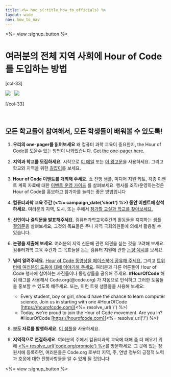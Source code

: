 ```yaml
---
title: <%= hoc_s(:title_how_to_officials) %>
layout: wide
nav: how_to_nav
---
```

<%= view :signup_button %>

# 여러분의 전체 지역 사회에 Hour of Code를 도입하는 방법

[col-33]

![](/images/fit-275/highlight-obama.png)&nbsp;&nbsp;&nbsp;![](/images/fit-246/dan.jpg)

[/col-33]

<p style="clear:both">&nbsp;</p>

## 모든 학교들이 참여해서, 모든 학생들이 배워볼 수 있도록!

1. **우리의 one-pager를 읽어보세요** 왜 컴퓨터 과학 교육이 중요한지, the Hour of Code를 도울수 있는 방법이 나와있습니다. [Get the one-pager here.](/files/hoc-one-pager.pdf)

2. **지역과 학교를 모집하세요.** 시작으로 [이 메일](<%= resolve_url('/promote/resources#sample-emails') %>) 또는 [이 광고문](<%= resolve_url('/promote/stats') %>)을 사용하세요. 그리고 학교와 지역을 위한 [길잡이](<%= resolve_url('/how-to') %>)를 보세요.

3. **Hour of Code 이벤트를 개최해 주세요.** 쇼 진행 샘플, 미디어 지원 키트, 각종 이벤트 계획 자료에 대한 [이벤트 운영 가이드](<%= resolve_url('/how-to/events') %>) 를 살펴보세요. 행사를 조직/운영하는것은 Hour of Code를 홍보하고 참가자를 늘리는 좋은 방법입니다

4. **컴퓨터과학 교육 주간 (<%= campaign_date('short') %>) 동안 이벤트에 참석하세요.** 여러분의 지역, 도시, 또는 주에서 [참가할 교실과 학교를 찾아보세요.](<%= resolve_url('/events') %>)

5. **선언이나 결의문을 발표해주세요.** 컴퓨터과학교육주간의 활동들을 지지하는 [샘플 결의문](<%= resolve_url('resources/proclamation') %>)을 살펴보세요, 그것의 목표들은 주나 지역 국회의원들에 의해서 활용될 수 있습니다.

6. **논평을 제출해 보세요**. 여러분의 지역 신문에 관련 의견을 싣는 것을 고려해 보세요. 컴퓨터과학 교육 주간과 그 목표들을 돕는 컴퓨터 지원에 관한 [논평 예시](<%= resolve_url('/promote/op-ed') %>)를 보세요.

7. **널리 알려주세요.** [Hour of Code 동영상을 페이스북에 공유해 주세요.](https://www.facebook.com/sharer/sharer.php?u=http%3A%2F%2Fhourofcode.com%2Fus) 그리고 [트위터에 여러분의 도움에 대해 이야기해 주세요](https://twitter.com/intent/tweet?url=http%3A%2F%2Fhourofcode.com&text=I%27m%20participating%20in%20this%20year%27s%20%23HourOfCode%2C%20are%20you%3F%20%40codeorg&original_referer=https%3A%2F%2Fwww.google.com%2Furl%3Fq%3Dhttps%253A%252F%252Ftwitter.com%252Fshare%253Fhashtags%253D%2526amp%253Brelated%253Dcodeorg%2526amp%253Btext%253DI%252527m%252Bparticipating%252Bin%252Bthis%252Byear%252527s%252B%252523HourOfCode%25252C%252Bare%252Byou%25253F%252B%252540codeorg%2526amp%253Burl%253Dhttp%25253A%25252F%25252Fhourofcode.com%26sa%3DD%26sntz%3D1%26usg%3DAFQjCNE1GLTUbKZfMlEh9Aj5w0iswz6PYQ&related=codeorg&hashtags=). 여러분과 다른 어른들이 Hour of Code 행사에 참여하는 사진들이나 동영상들을 공유해 주세요. **#HourOfCode** 해쉬 태그를 사용해서 Code.org(@code.org) 가 자동으로 인식하고 그러한 도움들을 홍보할 수 있도록 해주세요. 또는, 이런 트윗 샘플들을 사용해 보세요:
    
    - Every student, boy or girl, should have the chance to learn computer science. Join us in starting with one #HourOfCode [https://hourofcode.com](<%= resolve_url('/') %>)
    - Today, we're proud to join the Hour of Code movement. Are you in? #HourOfCode [https://hourofcode.com](<%= resolve_url('/') %>)   
          
        

8. **보도 자료를 발행하세요.** [이 샘플](<%= resolve_url('/promote/official-press-release') %>)을 사용하세요.

9. **지역적으로 연결하세요.** 여러분의 주에서 컴퓨터과학 교육에 대해 좀 더 배우기 위해 [<%= resolve_url('code.org/promote') %>](<%= resolve_url('https://code.org/promote') %>)를 방문하세요. 그 곳에 있는 청원서에 등록하면, 여러분들은 Code.org 로부터 지역, 주, 연방 정부의 긍정적 노력과 호응에 대한 진행사항들을 알 수 있게 될 것입니다.

<%= view :signup_button %>